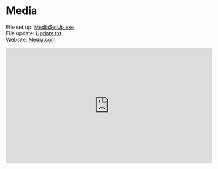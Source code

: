 # Media
File set up: <a href="https://1drv.ms/u/s!AigGS8UUUr15lTMO1agxvhCZN7lX">MediaSetUp.exe</a><br>
File update: <a href="https://1drv.ms/t/s!AigGS8UUUr15lTK3IAR_9ySAZPDf">Update.txt</a><br>
Website: <a href="https://657882764b129202526f464b--earnest-tapioca-3dfc30.netlify.app/" target="_blank">Media.com</a><br>

<iframe width="560" height="315" src="https://www.youtube.com/watch?v=09DL9_IwPTM" title="[IT008] Media App" frameborder="0" allow="accelerometer; autoplay; clipboard-write; encrypted-media; gyroscope; picture-in-picture" allowfullscreen></iframe>
